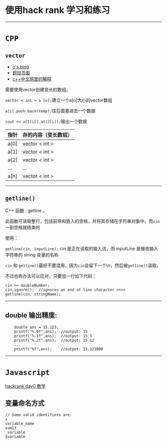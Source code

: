 # 使用hack rank 学习和练习
---
# `CPP`
## ` vector `
* [o's blog](https://mropengate.blogspot.com/2015/07/cc-vector-stl.html)
* [题目页面](https://www.hackerrank.com/challenges/variable-sized-arrays/problem?h_r=next-challenge&h_v=zen&h_r=next-challenge&h_v=zen&h_r=next-challenge&h_v=zen)
* [c++中文网里的解释](https://zh.cppreference.com/w/cpp/container/vector)

需要使用vector创建变长的数组。

`vector < int > a [n];`建立一个a[n]大小的vector数组

`a[i].push_back(temp);`往后面塞进去一个数据

`cout << a[I[i]].at(J[i]);`输出一个数据

指针 | 存的内容（变长数组）
------- | -------
a[0] | vector < int > 
a[1] | vector < int >
a[2] | vector < int >
... | ... | 
a[n] | vector < int >
---
## `getline()`
C++ 函数 : getline 。

此函数可读取整行，包括前导和嵌入的空格，并将其存储在字符串对象中。而`cin`一到空格就结束的

使用：

`getline(cin, inputLine);`
cin 是正在读取的输入流，而 inputLine 是接收输入字符串的 string 变量的名称

`cin` 和 `getline()`最好不要混用，因为`cin`会留下一个\n，然后被`getline()`读取。

不过也有办法可以应对，只要加一行如下代码：
```
cin >> doubleNumber;
cin.ignore();  //ignores an end of line character <<<<
getline(cin, stringName);
```
---
## double 输出精度:
```
    double ans = 15.123;
    printf("%.0f",ans);  //output: 15
    printf("%.1f",ans);  //output: 15.1
    printf("%.2f",ans);  //output: 15.12
    ...
    printf("%f",ans);    //output: 15.123000

```
---
# `Javascript`
[hackrank day0 教学](https://www.hackerrank.com/challenges/js10-hello-world/topics/javascript-basics)
## 变量命名方式
```
// Some valid identifiers are:
x
variable_name
sum13
_variable
$variable
```